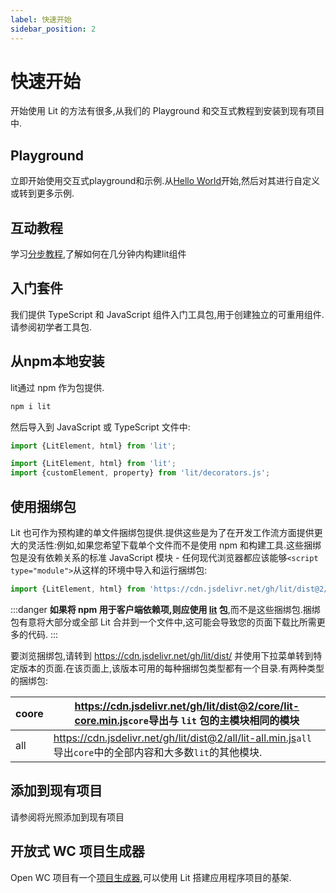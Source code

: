 ```yaml
---
label: 快速开始
sidebar_position: 2
---
```


# 快速开始

开始使用 Lit 的方法有很多,从我们的 Playground 和交互式教程到安装到现有项目中.

## Playground

立即开始使用交互式playground和示例.从[Hello World](https://lit.dev/playground)开始,然后对其进行自定义或转到更多示例.

## 互动教程

学习[分步教程](https://lit.dev/tutorials/intro-to-lit),了解如何在几分钟内构建lit组件

## 入门套件

我们提供 TypeScript 和 JavaScript 组件入门工具包,用于创建独立的可重用组件.请参阅初学者工具包.

## 从npm本地安装

lit通过 npm 作为包提供.

```sh
npm i lit
```

然后导入到 JavaScript 或 TypeScript 文件中:

```js
import {LitElement, html} from 'lit';
```

```ts
import {LitElement, html} from 'lit';
import {customElement, property} from 'lit/decorators.js';
```

## 使用捆绑包

Lit 也可作为预构建的单文件捆绑包提供.提供这些是为了在开发工作流方面提供更大的灵活性:例如,如果您希望下载单个文件而不是使用 npm 和构建工具.这些捆绑包是没有依赖关系的标准 JavaScript 模块 - 任何现代浏览器都应该能够`<script type="module">`从这样的环境中导入和运行捆绑包:

```js
import {LitElement, html} from 'https://cdn.jsdelivr.net/gh/lit/dist@2/core/lit-core.min.js';
```

:::danger
**如果将 npm 用于客户端依赖项,则应使用 [lit](#从npm本地安装) 包**,而不是这些捆绑包.捆绑包有意将大部分或全部 Lit 合并到一个文件中,这可能会导致您的页面下载比所需更多的代码.
:::

要浏览捆绑包,请转到 <https://cdn.jsdelivr.net/gh/lit/dist/> 并使用下拉菜单转到特定版本的页面.在该页面上,该版本可用的每种捆绑包类型都有一个目录.有两种类型的捆绑包:

| coore | <https://cdn.jsdelivr.net/gh/lit/dist@2/core/lit-core.min.js>`core`导出与 `lit` 包的主模块相同的模块 |  
| --- | --- |
| all | <https://cdn.jsdelivr.net/gh/lit/dist@2/all/lit-all.min.js>`all` 导出`core`中的全部内容和大多数`lit`的其他模块. |

## 添加到现有项目

请参阅将光照添加到现有项目

## 开放式 WC 项目生成器

Open WC 项目有一个[项目生成器](https://open-wc.org/docs/development/generator/),可以使用 Lit 搭建应用程序项目的基架.
